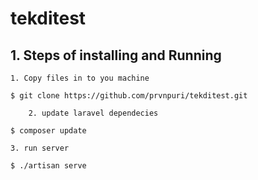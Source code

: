 # tekditest

## 1. Steps of installing and Running 

	1. Copy files in to you machine

 	$ git clone https://github.com/prvnpuri/tekditest.git

        2. update laravel dependecies 

	$ composer update

	3. run server	

	$ ./artisan serve
